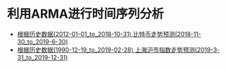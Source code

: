 # 利用ARMA进行时间序列分析
* [根据历史数据(2012-01-01_to_2018-10-31)](https://github.com/Arieswk/ARMA_predict_analysis/blob/master/bitcoin_2012-01-01_to_2018-10-31.csv),[比特币走势预测(2018-11-30_to_2019-6-30)](https://github.com/Arieswk/ARMA_predict_analysis/blob/master/bitcoin_analysis.py)  
* [根据历史数据(1990-12-19_to_2019-02-28)](https://github.com/Arieswk/ARMA_predict_analysis/blob/master/shanghai_1990-12-19_to_2019-2-28.csv),[上海沪市指数走势预测(2019-3-31_to_2019-12-31)](https://github.com/Arieswk/ARMA_predict_analysis/blob/master/shanghai_analysis.py)   
